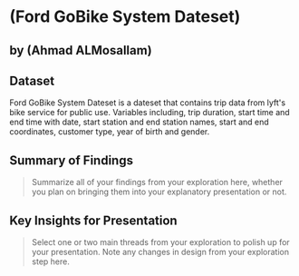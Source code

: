 # (Ford GoBike System Dateset)
## by (Ahmad ALMosallam)


## Dataset

Ford GoBike System Dateset is a dateset that contains trip data from lyft's bike service for public use. Variables including, trip duration, start time and end time with date, start station and end station names, start and end coordinates, customer type, year of birth and gender.


## Summary of Findings

> Summarize all of your findings from your exploration here, whether you plan on bringing them into your explanatory presentation or not.


## Key Insights for Presentation

> Select one or two main threads from your exploration to polish up for your presentation. Note any changes in design from your exploration step here.
